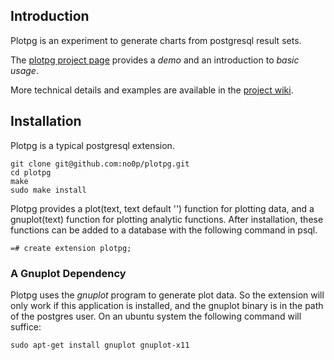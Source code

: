 ## Introduction

Plotpg is an experiment to generate charts from postgresql result sets.

The <a href="http://no0p.github.io/plotpg/">plotpg project page</a> provides a *demo* and an introduction to *basic usage*.

More technical details and examples are available in the <a href="https://github.com/no0p/plotpg/wiki">project wiki</a>.

## Installation

Plotpg is a typical postgresql extension.

```
git clone git@github.com:no0p/plotpg.git
cd plotpg
make
sudo make install
```

Plotpg provides a plot(text, text default '') function for plotting data, and a gnuplot(text) function for plotting analytic functions.  After installation, these functions can be added to a database with the following command in psql.

```
=# create extension plotpg;
```

### A Gnuplot Dependency

Plotpg uses the *gnuplot* program to generate plot data.  So the extension will only work if this application is installed, and the gnuplot binary is in the path of the postgres user.  On an ubuntu system the following command will suffice:

```
sudo apt-get install gnuplot gnuplot-x11
```


